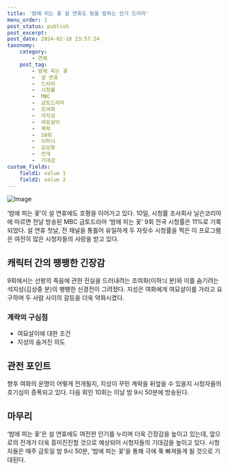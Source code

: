 ```yaml
---
title: '밤에 피는 꽃 설 연휴도 빛을 발하는 인기 드라마'
menu_order: 1
post_status: publish
post_excerpt: 
post_date: 2024-02-10 23:57:24
taxonomy:
    category:
        - 연예
    post_tag:
        - 밤에 피는 꽃
        -  설 연휴
        -  드라마
        -  시청률
        -  MBC
        -  금토드라마
        -  조여화
        -  석지성
        -  여묘살이
        -  계략
        -  10회
        -  이하늬
        -  김상중
        -  전개
        -  기대감
custom_fields:
    field1: value 1
    field2: value 2
---
```


![Image](https://mimgnews.pstatic.net/image/018/2024/02/10/0005671224_001_20240210093103046.jpg?type=w540)

‘밤에 피는 꽃’이 설 연휴에도 호평을 이어가고 있다. 10일, 시청률 조사회사 닐슨코리아에 따르면 전날 방송된 MBC 금토드라마 ‘밤에 피는 꽃’ 9회 전국 시청률은 11%로 기록되었다. 설 연휴 첫날, 전 채널을 통틀어 유일하게 두 자릿수 시청률을 찍은 이 프로그램은 여전히 많은 시청자들의 사랑을 받고 있다.
## 캐릭터 간의 팽팽한 긴장감
9회에서는 선왕의 죽음에 관한 진실을 드러내려는 조여화(이하늬 분)와 이를 숨기려는 석지성(김상중 분)의 팽팽한 신경전이 그려졌다. 지성은 여화에게 여묘살이를 가라고 요구하며 두 사람 사이의 갈등을 더욱 악화시켰다.
### 계략의 구심점
- 여묘살이에 대한 조건
- 지성의 숨겨진 의도
## 관전 포인트
향후 여화의 운명이 어떻게 전개될지, 지성이 꾸민 계략을 뒤엎을 수 있을지 시청자들의 호기심이 증폭되고 있다. 다음 회인 10회는 이날 밤 9시 50분에 방송된다.
## 마무리
‘밤에 피는 꽃’은 설 연휴에도 여전한 인기를 누리며 더욱 긴장감을 높이고 있는데, 앞으로의 전개가 더욱 흥미진진할 것으로 예상되어 시청자들의 기대감을 높이고 있다. 시청자들은 매주 금토일 밤 9시 50분, ‘밤에 피는 꽃’을 통해 극에 푹 빠져들게 될 것으로 기대된다.

